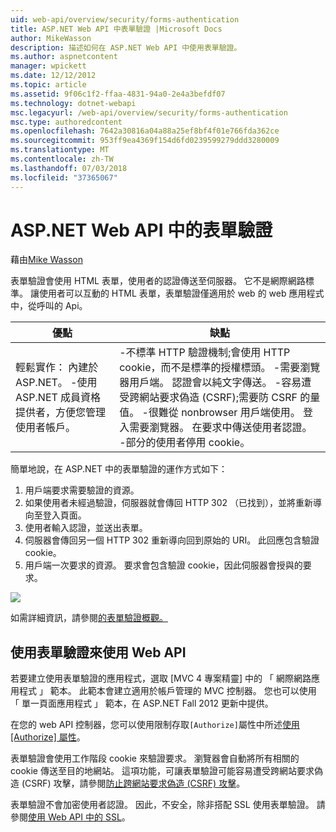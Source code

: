 ```yaml
---
uid: web-api/overview/security/forms-authentication
title: ASP.NET Web API 中表單驗證 |Microsoft Docs
author: MikeWasson
description: 描述如何在 ASP.NET Web API 中使用表單驗證。
ms.author: aspnetcontent
manager: wpickett
ms.date: 12/12/2012
ms.topic: article
ms.assetid: 9f06c1f2-ffaa-4831-94a0-2e4a3befdf07
ms.technology: dotnet-webapi
msc.legacyurl: /web-api/overview/security/forms-authentication
msc.type: authoredcontent
ms.openlocfilehash: 7642a30816a04a88a25ef8bf4f01e766fda362ce
ms.sourcegitcommit: 953ff9ea4369f154d6fd0239599279ddd3280009
ms.translationtype: MT
ms.contentlocale: zh-TW
ms.lasthandoff: 07/03/2018
ms.locfileid: "37365067"
---
```

<a name="forms-authentication-in-aspnet-web-api"></a>ASP.NET Web API 中的表單驗證
====================
藉由[Mike Wasson](https://github.com/MikeWasson)

表單驗證會使用 HTML 表單，使用者的認證傳送至伺服器。 它不是網際網路標準。 讓使用者可以互動的 HTML 表單，表單驗證僅適用於 web 的 web 應用程式中，從呼叫的 Api。

| 優點 | 缺點 |
| --- | --- |
| 輕鬆實作： 內建於 ASP.NET。 -使用 ASP.NET 成員資格提供者，方便您管理使用者帳戶。 | -不標準 HTTP 驗證機制;會使用 HTTP cookie，而不是標準的授權標頭。 -需要瀏覽器用戶端。 認證會以純文字傳送。 -容易遭受跨網站要求偽造 (CSRF);需要防 CSRF 的量值。 -很難從 nonbrowser 用戶端使用。 登入需要瀏覽器。 在要求中傳送使用者認證。 -部分的使用者停用 cookie。 |

簡單地說，在 ASP.NET 中的表單驗證的運作方式如下：

1. 用戶端要求需要驗證的資源。
2. 如果使用者未經過驗證，伺服器就會傳回 HTTP 302 （已找到），並將重新導向至登入頁面。
3. 使用者輸入認證，並送出表單。
4. 伺服器會傳回另一個 HTTP 302 重新導向回到原始的 URI。 此回應包含驗證 cookie。
5. 用戶端一次要求的資源。 要求會包含驗證 cookie，因此伺服器會授與的要求。

![](forms-authentication/_static/image1.png)

如需詳細資訊，請參閱[的表單驗證概觀。](../../../web-forms/overview/older-versions-security/introduction/an-overview-of-forms-authentication-cs.md)

## <a name="using-forms-authentication-with-web-api"></a>使用表單驗證來使用 Web API

若要建立使用表單驗證的應用程式，選取 [MVC 4 專案精靈] 中的 「 網際網路應用程式 」 範本。 此範本會建立適用於帳戶管理的 MVC 控制器。 您也可以使用 「 單一頁面應用程式 」 範本，在 ASP.NET Fall 2012 更新中提供。

在您的 web API 控制器，您可以使用限制存取`[Authorize]`屬性中所述[使用 [Authorize] 屬性](authentication-and-authorization-in-aspnet-web-api.md#auth3)。

表單驗證會使用工作階段 cookie 來驗證要求。 瀏覽器會自動將所有相關的 cookie 傳送至目的地網站。 這項功能，可讓表單驗證可能容易遭受跨網站要求偽造 (CSRF) 攻擊，請參閱[防止跨網站要求偽造 (CSRF) 攻擊](preventing-cross-site-request-forgery-csrf-attacks.md)。

表單驗證不會加密使用者認證。 因此，不安全，除非搭配 SSL 使用表單驗證。 請參閱[使用 Web API 中的 SSL](working-with-ssl-in-web-api.md)。
